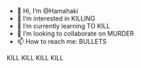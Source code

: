 - 👋 Hi, I’m @Hamahaki
- 👀 I’m interested in KILLING
- 🌱 I’m currently learning TO KILL
- 💞️ I’m looking to collaborate on MURDER
- 📫 How to reach me: BULLETS

KILL KILL KILL KILL
<!---
Hamahaki/Hamahaki is a ✨ special ✨ repository because its `README.md` (this file) appears on your GitHub profile.
You can click the Preview link to take a look at your changes.
--->
